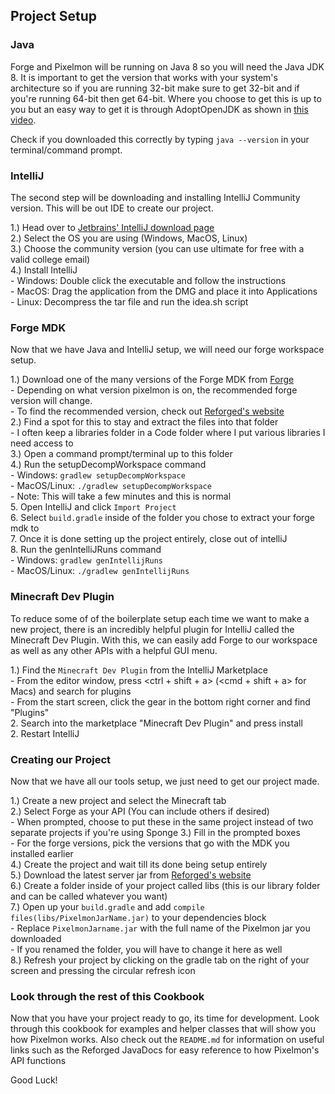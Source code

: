 ## Project Setup

### Java

Forge and Pixelmon will be running on Java 8 so you will need the Java JDK 8. It is important to get the version that works with your system's
architecture so if you are running 32-bit make sure to get 32-bit and if you're running 64-bit then get 64-bit. Where you choose to get this is up to you
but an easy way to get it is through AdoptOpenJDK as shown in [this video](https://www.youtube.com/watch?v=aY1ynlrrrTU).

Check if you downloaded this correctly by typing `java --version` in your terminal/command prompt.

### IntelliJ

The second step will be downloading and installing IntelliJ Community version. This will be out IDE to create our project. <br>

1.) Head over to [Jetbrains' IntelliJ download page](https://www.jetbrains.com/idea/download/#section=windows) <br>
2.) Select the OS you are using (Windows, MacOS, Linux) <br>
3.) Choose the community version (you can use ultimate for free with a valid college email) <br>
4.) Install IntelliJ <br>
    - Windows: Double click the executable and follow the instructions <br>
    - MacOS: Drag the application from the DMG and place it into Applications <br>
    - Linux: Decompress the tar file and run the idea.sh script <br>
    
### Forge MDK

Now that we have Java and IntelliJ setup, we will need our forge workspace setup.

1.) Download one of the many versions of the Forge MDK from [Forge](https://files.minecraftforge.net/) <br>
    - Depending on what version pixelmon is on, the recommended forge version will change. <br>
    - To find the recommended version, check out [Reforged's website](https://reforged.gg/) <br>
2.) Find a spot for this to stay and extract the files into that folder <br>
    - I often keep a libraries folder in a Code folder where I put various libraries I need access to <br>
3.) Open a command prompt/terminal up to this folder <br>
4.) Run the setupDecompWorkspace command <br>
    - Windows: `gradlew setupDecompWorkspace` <br>
    - MacOS/Linux: `./gradlew setupDecompWorkspace` <br>
    - Note: This will take a few minutes and this is normal <br>
5. Open IntelliJ and click `Import Project` <br>
6. Select `build.gradle` inside of the folder you chose to extract your forge mdk to <br>
7. Once it is done setting up the project entirely, close out of intelliJ <br>
8. Run the genIntelliJRuns command <br>
    - Windows: `gradlew genIntellijRuns` <br>
    - MacOS/Linux: `./gradlew genIntellijRuns`
    
### Minecraft Dev Plugin

To reduce some of of the boilerplate setup each time we want to make a new project, there is an incredibly helpful plugin 
for IntelliJ called the Minecraft Dev Plugin. With this, we can easily add Forge to our workspace as well as any other APIs with a 
helpful GUI menu.

1.) Find the `Minecraft Dev Plugin` from the IntelliJ Marketplace <br>
    - From the editor window, press <ctrl + shift + a> (<cmd + shift + a> for Macs) and search for plugins <br>
    - From the start screen, click the gear in the bottom right corner and find "Plugins" <br>
2. Search into the marketplace "Minecraft Dev Plugin" and press install <br>
2. Restart IntelliJ 

### Creating our Project

Now that we have all our tools setup, we just need to get our project made. 

1.) Create a new project and select the Minecraft tab <br>
2.) Select Forge as your API (You can include others if desired) <br>
    - When prompted, choose to put these in the same project instead of two separate projects if you're using Sponge
3.) Fill in the prompted boxes <br>
    - For the forge versions, pick the versions that go with the MDK you installed earlier <br>
4.) Create the project and wait till its done being setup entirely <br>
5.) Download the latest server jar from [Reforged's website](https://reforged.gg/) <br>
6.) Create a folder inside of your project called libs (this is our library folder and can be called whatever you want) <br>
7.) Open up your `build.gradle` and add `compile files(libs/PixelmonJarName.jar)` to your dependencies block <br>
    - Replace `PixelmonJarname.jar` with the full name of the Pixelmon jar you downloaded <br>
    - If you renamed the folder, you will have to change it here as well <br>
8.) Refresh your project by clicking on the gradle tab on the right of your screen and pressing the circular refresh icon

### Look through the rest of this Cookbook

Now that you have your project ready to go, its time for development. Look through this cookbook for examples and helper classes
that will show you how Pixelmon works. Also check out the `README.md` for information on useful links such as the Reforged JavaDocs
for easy reference to how Pixelmon's API functions

Good Luck!

